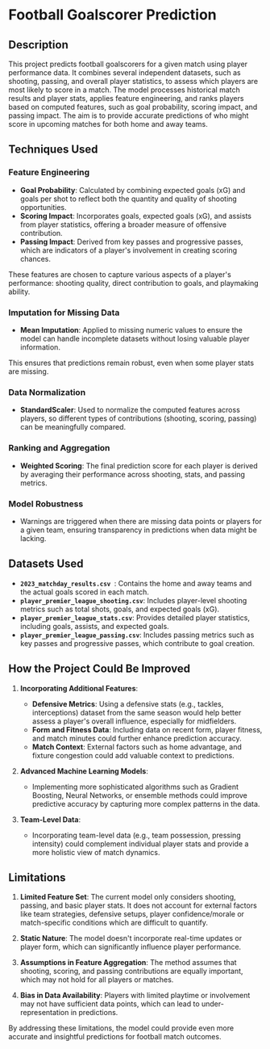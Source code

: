 # Football Goalscorer Prediction

## Description

This project predicts football goalscorers for a given match using player performance data. It combines several independent datasets, such as shooting, passing, and overall player statistics, to assess which players are most likely to score in a match. The model processes historical match results and player stats, applies feature engineering, and ranks players based on computed features, such as goal probability, scoring impact, and passing impact. The aim is to provide accurate predictions of who might score in upcoming matches for both home and away teams.

## Techniques Used

### Feature Engineering
- **Goal Probability**: Calculated by combining expected goals (xG) and goals per shot to reflect both the quantity and quality of shooting opportunities.
- **Scoring Impact**: Incorporates goals, expected goals (xG), and assists from player statistics, offering a broader measure of offensive contribution.
- **Passing Impact**: Derived from key passes and progressive passes, which are indicators of a player's involvement in creating scoring chances.

These features are chosen to capture various aspects of a player's performance: shooting quality, direct contribution to goals, and playmaking ability.

### Imputation for Missing Data
- **Mean Imputation**: Applied to missing numeric values to ensure the model can handle incomplete datasets without losing valuable player information.

This ensures that predictions remain robust, even when some player stats are missing.

### Data Normalization
- **StandardScaler**: Used to normalize the computed features across players, so different types of contributions (shooting, scoring, passing) can be meaningfully compared.

### Ranking and Aggregation
- **Weighted Scoring**: The final prediction score for each player is derived by averaging their performance across shooting, stats, and passing metrics.

### Model Robustness
- Warnings are triggered when there are missing data points or players for a given team, ensuring transparency in predictions when data might be lacking.

## Datasets Used

- **`2023_matchday_results.csv `**: Contains the home and away teams and the actual goals scored in each match.
- **`player_premier_league_shooting.csv`**: Includes player-level shooting metrics such as total shots, goals, and expected goals (xG).
- **`player_premier_league_stats.csv`**: Provides detailed player statistics, including goals, assists, and expected goals.
- **`player_premier_league_passing.csv`**: Includes passing metrics such as key passes and progressive passes, which contribute to goal creation.

## How the Project Could Be Improved

1. **Incorporating Additional Features**:
   - **Defensive Metrics**: Using a defensive stats (e.g., tackles, interceptions) dataset from the same season would help better assess a player's overall influence, especially for midfielders.
   - **Form and Fitness Data**: Including data on recent form, player fitness, and match minutes could further enhance prediction accuracy.
   - **Match Context**: External factors such as home advantage, and fixture congestion could add valuable context to predictions.

2. **Advanced Machine Learning Models**:
   - Implementing more sophisticated algorithms such as Gradient Boosting, Neural Networks, or ensemble methods could improve predictive accuracy by capturing more complex patterns in the data.

3. **Team-Level Data**:
   - Incorporating team-level data (e.g., team possession, pressing intensity) could complement individual player stats and provide a more holistic view of match dynamics.

## Limitations

1. **Limited Feature Set**: The current model only considers shooting, passing, and basic player stats. It does not account for external factors like team strategies, defensive setups, player confidence/morale or match-specific conditions which are difficult to quantify.
   
2. **Static Nature**: The model doesn't incorporate real-time updates or player form, which can significantly influence player performance.

3. **Assumptions in Feature Aggregation**: The method assumes that shooting, scoring, and passing contributions are equally important, which may not hold for all players or matches.

4. **Bias in Data Availability**: Players with limited playtime or involvement may not have sufficient data points, which can lead to under-representation in predictions.

By addressing these limitations, the model could provide even more accurate and insightful predictions for football match outcomes.

